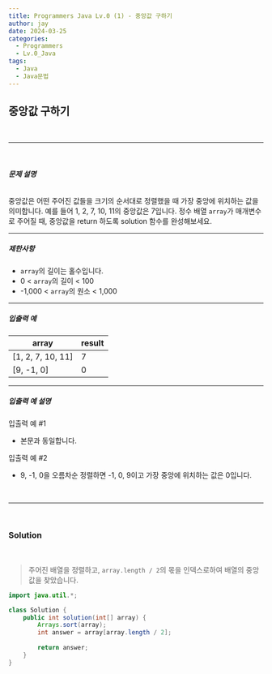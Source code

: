 ```yaml
---
title: Programmers Java Lv.0 (1) - 중앙값 구하기
author: jay
date: 2024-03-25
categories:
  - Programmers
  - Lv.0_Java
tags:
  - Java
  - Java문법
---
```

## **중앙값 구하기**

<br />

---

<br/>

###### **문제 설명**

중앙값은 어떤 주어진 값들을 크기의 순서대로 정렬했을 때 가장 중앙에 위치하는 값을 의미합니다. 예를 들어 1, 2, 7, 10, 11의 중앙값은 7입니다. 정수 배열 `array`가 매개변수로 주어질 때, 중앙값을 return 하도록 solution 함수를 완성해보세요.

---

##### **제한사항**

- `array`의 길이는 홀수입니다.
- 0 < `array`의 길이 < 100
- -1,000 < `array`의 원소 < 1,000

---

##### **입출력 예**

|array|result|
|---|---|
|[1, 2, 7, 10, 11]|7|
|[9, -1, 0]|0|

---

##### **입출력 예 설명**

입출력 예 #1

- 본문과 동일합니다.

입출력 예 #2

- 9, -1, 0을 오름차순 정렬하면 -1, 0, 9이고 가장 중앙에 위치하는 값은 0입니다.

<br />

---

<br/>

### **Solution**
<br/>

> 주어진 배열을 정렬하고, `array.length / 2`의 몫을 인덱스로하여 배열의 중앙값을 찾았습니다.

```java
import java.util.*;

class Solution {
    public int solution(int[] array) {
        Arrays.sort(array);       
        int answer = array[array.length / 2];
        
        return answer;
    }
}
```